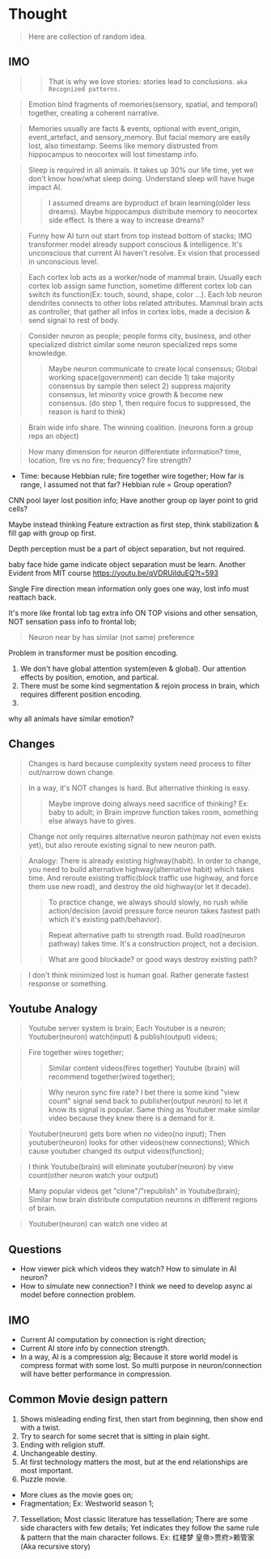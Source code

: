 # Thought
>
> Here are collection of random idea.

## IMO
>
> > That is why we love stories: stories lead to conclusions.
`aka Recognized patterns.`

> Emotion bind fragments of memories(sensory, spatial, and temporal) together, creating a coherent narrative.

> Memories usually are facts & events, optional with event_origin, event_artefact, and sensory_memory. But facial memory are easily lost, also timestamp. Seems like memory distrusted from hippocampus to neocortex will lost timestamp info.

> Sleep is required in all animals. It takes up 30% our life time, yet we don't know how/what sleep doing. Understand sleep will have huge impact AI.
> > I assumed dreams are byproduct of brain learning(older less dreams). Maybe hippocampus distribute memory to neocortex side effect. Is there a way to increase dreams?

> Funny how AI turn out start from top instead bottom of stacks; IMO transformer model already support conscious & intelligence. It's unconscious that current AI haven't resolve. Ex vision that processed in unconscious level.

> Each cortex lob acts as a worker/node of mammal brain. Usually each cortex lob assign same function, sometime different cortex lob can switch its function(Ex: touch, sound, shape, color ...). Each lob neuron dendrites connects to other lobs related attributes. Mammal brain acts as controller, that gather all infos in cortex lobs, made a decision & send signal to rest of body.

> Consider neuron as people; people forms city, business, and other specialized district similar some neuron specialized reps some knowledge.
> > Maybe neuron communicate to create local consensus; Global working space(government) can decide 1) take majority consensus by sample then select 2) suppress majority consensus, let minority voice growth & become new consensus. (do step 1, then require focus to suppressed, the reason is hard to think)

> Brain wide info share. The winning coalition. (neurons form a group reps an object)

> How many dimension for neuron differentiate information? time, location, fire vs no fire; frequency? fire strength?

- Time: because Hebbian rule; fire together wire together; How far is range, I assumed not that far? Hebbian rule = Group operation?

CNN pool layer lost position info; Have another group op layer point to grid cells?

Maybe instead thinking Feature extraction as first step, think stabilization & fill gap with group op first.

Depth perception must be a part of object separation, but not required.

baby face hide game indicate object separation must be learn.
Another Evident from MIT course
<https://youtu.be/qVDRUiIduEQ?t=593>

Single Fire direction mean information only goes one way, lost info must reattach back.

It's more like frontal lob tag extra info ON TOP visions and other sensation, NOT sensation pass info to frontal lob;

> Neuron near by has similar (not same) preference

Problem in transformer must be position encoding.

1. We don't have global attention system(even & global). Our attention effects by position, emotion, and partical.
2. There must be some kind segmentation & rejoin process in brain, which requires different position encoding.
3.

why all animals have similar emotion?

## Changes
>
> Changes is hard because complexity system need process to filter out/narrow down change.

> In a way, it's NOT changes is hard. But alternative thinking is easy.
>> Maybe improve doing always need sacrifice of thinking? Ex: baby to adult; in Brain improve function takes room, something else always have to gives.

> Change not only requires alternative neuron path(may not even exists yet), but also reroute existing signal to new neuron path.

> Analogy: There is already existing highway(habit). In order to change, you need to build alternative highway(alternative habit) which takes time. And reroute existing traffic(block traffic use highway, and force them use new road), and destroy the old highway(or let it decade).
>
>> To practice change, we always should slowly, no rush while action/decision (avoid pressure force neuron takes fastest path which it's existing path/behavior).
>
>> Repeat alternative path to strength road. Build road(neuron pathway) takes time. It's a construction project, not a decision.
>
>> What are good blockade? or good ways destroy existing path?

> I don't think minimized lost is human goal. Rather generate fastest response or something.

## Youtube Analogy
>
> Youtube server system is brain; Each Youtuber is a neuron; Youtuber(neuron) watch(input) & publish(output) videos;

> Fire together wires together;
> > Similar content videos(fires together) Youtube (brain) will recommend together(wired together);

> > Why neuron sync fire rate? I bet there is some kind "view count" signal send back to publisher(output neuron) to let it know its signal is popular. Same thing as Youtuber make similar video because they knew there is a demand for it.

> Youtuber(neuron) gets bore when no video(no input); Then youtuber(neuron) looks for other videos(new connections); Which cause youtuber changed its output videos(function);

> I think Youtube(brain) will eliminate youtuber(neuron) by view count(other neuron watch your output)

> Many popular videos get "clone"/"republish" in Youtube(brain); Similar how brain distribute computation neurons in different regions of brain.

> Youtuber(neuron) can watch one video at

## Questions

- How viewer pick which videos they watch? How to simulate in AI neuron?
- How to simulate new connection? I think we need to develop async ai model before connection problem.

## IMO

- Current AI computation by connection is right direction;
- Current AI store info by connection strength.
- In a way, AI is a compression alg; Because it store world model is compress format with some lost. So multi purpose in neuron/connection will have better performance in compression.

## Common Movie design pattern

1. Shows misleading ending first, then start from beginning, then show end with a twist.
2. Try to search for some secret that is sitting in plain sight.
3. Ending with religion stuff.
4. Unchangeable destiny.
5. At first technology matters the most, but at the end relationships are most important.
6. Puzzle movie.

- More clues as the movie goes on;
- Fragmentation; Ex: Westworld season 1;

7. Tessellation; Most classic literature has tessellation; There are some side characters with few details; Yet indicates they follow the same rule & pattern that the main character follows. Ex: 红楼梦 皇帝>贾府>赖管家 (Aka recursive story)
